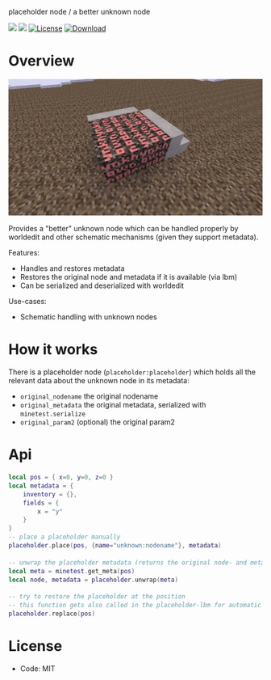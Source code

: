 placeholder node / a better unknown node

![](https://github.com/BuckarooBanzay/placeholder/workflows/luacheck/badge.svg)
![](https://github.com/BuckarooBanzay/placeholder/workflows/test/badge.svg)
[![License](https://img.shields.io/badge/License-MIT-green.svg)](license.txt)
[![Download](https://img.shields.io/badge/Download-ContentDB-blue.svg)](https://content.minetest.net/packages/BuckarooBanzay/placeholder)

# Overview

![](./screenshot.png)

Provides a "better" unknown node which can be handled properly by worldedit and other schematic mechanisms (given they support metadata).

Features:
* Handles and restores metadata
* Restores the original node and metadata if it is available (via lbm)
* Can be serialized and deserialized with worldedit

Use-cases:
* Schematic handling with unknown nodes

# How it works

There is a placeholder node (`placeholder:placeholder`) which holds all the relevant data about the unknown node in its metadata:
* `original_nodename` the original nodename
* `original_metadata` the original metadata, serialized with `minetest.serialize`
* `original_param2` (optional) the original param2

# Api

```lua
local pos = { x=0, y=0, z=0 }
local metadata = {
    inventory = {},
    fields = {
        x = "y"
    }
}
-- place a placeholder manually
placeholder.place(pos, {name="unknown:nodename"}, metadata)

-- unwrap the placeholder metadata (returns the original node- and metadata)
local meta = minetest.get_meta(pos)
local node, metadata = placeholder.unwrap(meta)

-- try to restore the placeholder at the position
-- this function gets also called in the placeholder-lbm for automatic restoration
placeholder.replace(pos)
```

# License

* Code: MIT
